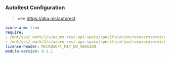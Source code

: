 ### AutoRest Configuration

> see https://aka.ms/autorest

``` yaml
azure-arm: true
require:
- /mnt/vss/_work/1/s/azure-rest-api-specs/specification/recoveryservicesdatareplication/resource-manager/readme.md
- /mnt/vss/_work/1/s/azure-rest-api-specs/specification/recoveryservicesdatareplication/resource-manager/readme.go.md
license-header: MICROSOFT_MIT_NO_VERSION
module-version: 0.1.1
```